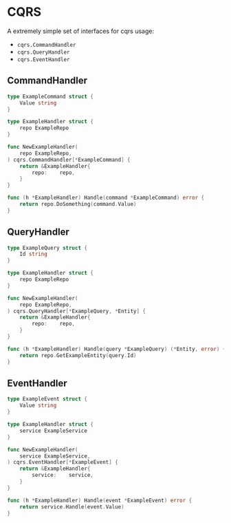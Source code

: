 # CQRS

A extremely simple set of interfaces for cqrs usage:

- `cqrs.CommandHandler`
- `cqrs.QueryHandler`
- `cqrs.EventHandler`

## CommandHandler

```go
type ExampleCommand struct {
	Value string
}

type ExampleHandler struct {
	repo ExampleRepo
}

func NewExampleHandler(
	repo ExampleRepo,
) cqrs.CommandHandler[*ExampleCommand] {
	return &ExampleHandler{
		repo:    repo,
	}
}

func (h *ExampleHandler) Handle(command *ExampleCommand) error {
	return repo.DoSomething(command.Value)
}
```

## QueryHandler

```go
type ExampleQuery struct {
	Id string
}

type ExampleHandler struct {
	repo ExampleRepo
}

func NewExampleHandler(
	repo ExampleRepo,
) cqrs.QueryHandler[*ExampleQuery, *Entity] {
	return &ExampleHandler{
		repo:    repo,
	}
}

func (h *ExampleHandler) Handle(query *ExampleQuery) (*Entity, error) {
	return repo.GetExampleEntity(query.Id)
}
```

## EventHandler

```go
type ExampleEvent struct {
	Value string
}

type ExampleHandler struct {
	service ExampleService
}

func NewExampleHandler(
	service ExampleService,
) cqrs.EventHandler[*ExampleEvent] {
	return &ExampleHandler{
		service:    service,
	}
}

func (h *ExampleHandler) Handle(event *ExampleEvent) error {
	return service.Handle(event.Value)
}
```
